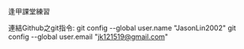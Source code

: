 逢甲課堂練習

連結Github之git指令:
git config --global user.name "JasonLin2002"
git config --global user.email "jk121519@gmail.com"